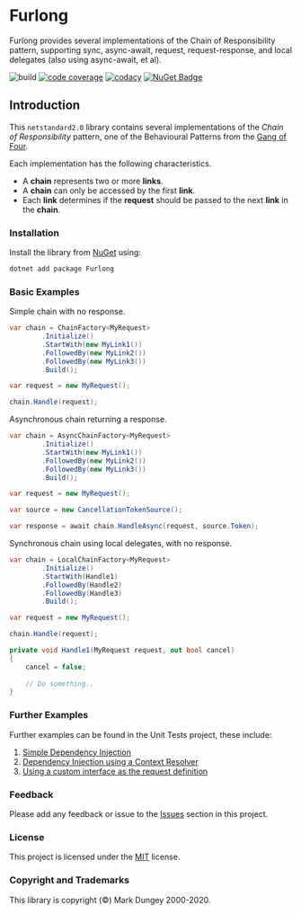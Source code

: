 # Furlong
Furlong provides several implementations of the Chain of Responsibility pattern, supporting sync, async-await, request, request-response, and local delegates (also using async-await, et al).

![build](https://github.com/dungeym/Furlong/workflows/build/badge.svg) 
[![code coverage](https://codecov.io/gh/dungeym/Furlong/branch/master/graph/badge.svg)](https://codecov.io/gh/dungeym/Furlong) 
[![codacy](https://app.codacy.com/project/badge/Grade/9cf7e0c25cc441a3a386f9adb0d46403)](https://www.codacy.com/manual/dungeym/Furlong?utm_source=github.com&amp;utm_medium=referral&amp;utm_content=dungeym/Furlong&amp;utm_campaign=Badge_Grade) 
[![NuGet Badge](https://buildstats.info/nuget/Furlong)](https://www.nuget.org/packages/Furlong/)

## Introduction
This ```netstandard2.0``` library contains several implementations of the *Chain of Responsibility* pattern, one of the Behavioural Patterns from the [Gang of Four](http://wiki.c2.com/?GangOfFour).  

Each implementation has the following characteristics.
-  A **chain** represents two or more **links**.
-  A **chain** can only be accessed by the first **link**.
-  Each **link** determines if the **request** should be passed to the next **link** in the **chain**.

### Installation
Install the library from <a target="_blank" href="https://www.nuget.org/packages/Furlong/" title="Furlong on NuGet">NuGet</a> using:
``` csharp
dotnet add package Furlong
```

### Basic Examples
Simple chain with no response.
```csharp
var chain = ChainFactory<MyRequest>
		.Initialize()
		.StartWith(new MyLink1())
		.FollowedBy(new MyLink2())
		.FollowedBy(new MyLink3())
		.Build();

var request = new MyRequest();

chain.Handle(request);
```

Asynchronous chain returning a response.
```csharp
var chain = AsyncChainFactory<MyRequest>
		.Initialize()
		.StartWith(new MyLink1())
		.FollowedBy(new MyLink2())
		.FollowedBy(new MyLink3())
		.Build();

var request = new MyRequest();

var source = new CancellationTokenSource();

var response = await chain.HandleAsync(request, source.Token);
```

Synchronous chain using local delegates, with no response.
```csharp
var chain = LocalChainFactory<MyRequest>
		.Initialize()
		.StartWith(Handle1)
		.FollowedBy(Handle2)
		.FollowedBy(Handle3)
		.Build();

var request = new MyRequest();

chain.Handle(request);

private void Handle1(MyRequest request, out bool cancel)
{
	cancel = false;
	
	// Do something..
}
```

### Further Examples 
Further examples can be found in the Unit Tests project, these include:
1. [Simple Dependency Injection](https://github.com/dungeym/Furlong/blob/master/tests/Furlong.UnitTests/DependencyInjection/FurlongInterface/FurlongInterface_Tests.cs)
1. [Dependency Injection using a Context Resolver](https://github.com/dungeym/Furlong/blob/master/tests/Furlong.UnitTests/DependencyInjection/ContextResolver/ContextDriven_Tests.cs)
1. [Using a custom interface as the request definition](https://github.com/dungeym/Furlong/blob/master/tests/Furlong.UnitTests/DependencyInjection/CustomInterface/CustomInterface_Tests.cs)

### Feedback
Please add any feedback or issue to the [Issues](https://github.com/dungeym/Furlong/issues) section in this project.

### License
This project is licensed under the [MIT](https://choosealicense.com/licenses/mit/) license.

### Copyright and Trademarks
This library is copyright (©) Mark Dungey 2000-2020.
